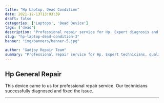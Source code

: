 ```yaml
---
title: "Hp Laptop, Dead Condition"
date: 2021-12-13T13:03:39
draft: false
categories: ['Laptops', 'Dead Device']
tags: ['dead']
description: "Professional repair service for Hp. Expert diagnosis and quality repairs in Bangalore."
slug: "hp-laptop-dead-condition-3"
banner: "img/banners/banner-5.jpg"

author: "Gadjoy Repair Team"
summary: "Professional repair service for Hp. Expert technicians, quality parts, warranty included."
---
```


## Hp General Repair

This device came to us for professional repair service. Our technicians successfully diagnosed and fixed the issue.

---